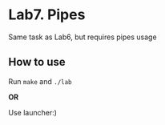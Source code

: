 # Lab7. Pipes

Same task as Lab6, but requires pipes usage

## How to use

Run `make` and `./lab`

**OR**

Use launcher:)
